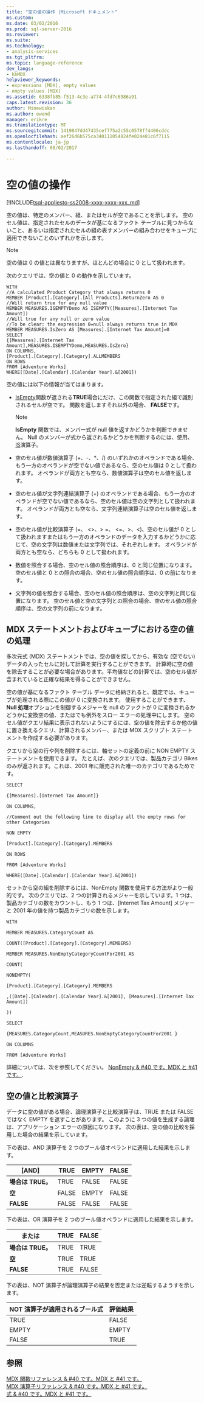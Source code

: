 ```yaml
---
title: "空の値の操作 |Microsoft ドキュメント"
ms.custom: 
ms.date: 03/02/2016
ms.prod: sql-server-2016
ms.reviewer: 
ms.suite: 
ms.technology:
- analysis-services
ms.tgt_pltfrm: 
ms.topic: language-reference
dev_langs:
- kbMDX
helpviewer_keywords:
- expressions [MDX], empty values
- empty values [MDX]
ms.assetid: 6338fb85-f513-4c3e-a774-4fd7c6986a91
caps.latest.revision: 36
author: Minewiskan
ms.author: owend
manager: erikre
ms.translationtype: MT
ms.sourcegitcommit: 1419847dd47435cef775a2c55c0578ff4406cddc
ms.openlocfilehash: aef26d6b575ca340111054824fe024e81c6f7115
ms.contentlocale: ja-jp
ms.lasthandoff: 08/02/2017

---
```

# <a name="working-with-empty-values"></a>空の値の操作
[!INCLUDE[tsql-appliesto-ss2008-xxxx-xxxx-xxx_md](../includes/tsql-appliesto-ss2008-xxxx-xxxx-xxx-md.md)]

  空の値は、特定のメンバー、組、またはセルが空であることを示します。 空のセル値は、指定されたセルのデータが基になるファクト テーブルに見つからないこと、あるいは指定されたセルの組の表すメンバーの組み合わせをキューブに適用できないことのいずれかを示します。  
  
> [!NOTE]  
>  空の値は 0 の値とは異なりますが、ほとんどの場合に 0 として扱われます。  
  
 次のクエリでは、空の値と 0 の動作を示しています。  
  
```  
WITH  
//A calculated Product Category that always returns 0  
MEMBER [Product].[Category].[All Products].ReturnZero AS 0  
//Will return true for any null value  
MEMBER MEASURES.ISEMPTYDemo AS ISEMPTY([Measures].[Internet Tax Amount])  
//Will true for any null or zero value  
//To be clear: the expression 0=null always returns true in MDX  
MEMBER MEASURES.IsZero AS [Measures].[Internet Tax Amount]=0  
SELECT  
{[Measures].[Internet Tax Amount],MEASURES.ISEMPTYDemo,MEASURES.IsZero}  
ON COLUMNS,  
[Product].[Category].[Category].ALLMEMBERS  
ON ROWS  
FROM [Adventure Works]  
WHERE([Date].[Calendar].[Calendar Year].&[2001])  
```  
  
 空の値には以下の情報が当てはまります。  
  
-   [IsEmpty](../mdx/isempty-mdx.md)関数が返される**TRUE**場合にだけ、この関数で指定された組で識別されるセルが空です。 関数を返しますそれ以外の場合、 **FALSE**です。  
  
    > [!NOTE]  
    >  **IsEmpty** 関数では、メンバー式が null 値を返すかどうかを判断できません。 Null のメンバーが式から返されるかどうかを判断するのには、使用、 [IS](../mdx/is-mdx.md)演算子。  
  
-   空のセル値が数値演算子 (+、-、*、/) のいずれかのオペランドである場合、もう一方のオペランドが空でない値であるなら、空のセル値は 0 として扱われます。 オペランドが両方とも空なら、数値演算子は空のセル値を返します。  
  
-   空のセル値が文字列連結演算子 (+) のオペランドである場合、もう一方のオペランドが空でない値であるなら、空のセル値は空の文字列として扱われます。 オペランドが両方とも空なら、文字列連結演算子は空のセル値を返します。  
  
-   空のセル値が比較演算子 (=、 <>、> =、 \<=、>、<)、空のセル値が 0 として扱われますまたはもう一方のオペランドのデータを入力するかどうかに応じて、空の文字列は数値または文字列では、それぞれします。 オペランドが両方とも空なら、どちらも 0 として扱われます。  
  
-   数値を照合する場合、空のセル値の照合順序は、0 と同じ位置になります。 空のセル値と 0 との照合の場合、空のセル値の照合順序は、0 の前になります。  
  
-   文字列の値を照合する場合、空のセル値の照合順序は、空の文字列と同じ位置になります。 空のセル値と空の文字列との照合の場合、空のセル値の照合順序は、空の文字列の前になります。  
  
## <a name="dealing-with-empty-values-in-mdx-statements-and-cubes"></a>MDX ステートメントおよびキューブにおける空の値の処理  
 多次元式 (MDX) ステートメントでは、空の値を探してから、有効な (空でない) データの入ったセルに対して計算を実行することができます。 計算時に空の値を除去することが必要な場合があります。平均値などの計算では、空のセル値が含まれていると正確な結果を得ることができません。  
  
 空の値が基になるファクト テーブル データに格納されると、既定では、キューブが処理される際にこの値が 0 に変換されます。 使用することができます、 **Null 処理**オプションを制御するメジャーを null のファクトが 0 に変換されるかどうかに変換空の値、またはでも例外をスロー エラーの処理中にします。 空のセル値がクエリ結果に表示されないようにするには、空の値を除去するか他の値に置き換えるクエリ、計算されるメンバー、または MDX スクリプト ステートメントを作成する必要があります。  
  
 クエリから空の行や列を削除するには、軸セットの定義の前に NON EMPTY ステートメントを使用できます。 たとえば、次のクエリでは、製品カテゴリ Bikes のみが返されます。これは、2001 年に販売された唯一のカテゴリであるためです。  
  
 `SELECT`  
  
 `{[Measures].[Internet Tax Amount]}`  
  
 `ON COLUMNS,`  
  
 `//Comment out the following line to display all the empty rows for other Categories`  
  
 `NON EMPTY`  
  
 `[Product].[Category].[Category].MEMBERS`  
  
 `ON ROWS`  
  
 `FROM [Adventure Works]`  
  
 `WHERE([Date].[Calendar].[Calendar Year].&[2001])`  
  
 セットから空の組を削除するには、NonEmpty 関数を使用する方法がより一般的です。 次のクエリでは、2 つの計算されるメジャーを示しています。1 つは、製品カテゴリの数をカウントし、もう 1 つは、[Internet Tax Amount] メジャーと 2001 年の値を持つ製品カテゴリの数を示します。  
  
 `WITH`  
  
 `MEMBER MEASURES.CategoryCount AS`  
  
 `COUNT([Product].[Category].[Category].MEMBERS)`  
  
 `MEMBER MEASURES.NonEmptyCategoryCountFor2001 AS`  
  
 `COUNT(`  
  
 `NONEMPTY(`  
  
 `[Product].[Category].[Category].MEMBERS`  
  
 `,([Date].[Calendar].[Calendar Year].&[2001], [Measures].[Internet Tax Amount])`  
  
 `))`  
  
 `SELECT`  
  
 `{MEASURES.CategoryCount,MEASURES.NonEmptyCategoryCountFor2001 }`  
  
 `ON COLUMNS`  
  
 `FROM [Adventure Works]`  
  
 詳細については、次を参照してください。 [NonEmpty & #40 です。MDX と #41 です。](../mdx/nonempty-mdx.md).  
  
## <a name="empty-values-and-comparison-operators"></a>空の値と比較演算子  
 データに空の値がある場合、論理演算子と比較演算子は、TRUE または FALSE ではなく EMPTY を返すことがあります。 このように 3 つの値を生成する論理は、アプリケーション エラーの原因になります。 次の表は、空の値の比較を採用した場合の結果を示しています。  
  
 下の表は、AND 演算子を 2 つのブール値オペランドに適用した結果を示します。  
  
|[AND]|TRUE|EMPTY|FALSE|  
|---------|----------|-----------|-----------|  
|**場合は TRUE。**|TRUE|FALSE|FALSE|  
|**空**|FALSE|EMPTY|FALSE|  
|**FALSE**|FALSE|FALSE|FALSE|  
  
 下の表は、OR 演算子を 2 つのブール値オペランドに適用した結果を示します。  
  
|または|TRUE|FALSE|  
|--------|----------|-----------|  
|**場合は TRUE。**|TRUE|TRUE|  
|**空**|TRUE|TRUE|  
|**FALSE**|TRUE|FALSE|  
  
 下の表は、NOT 演算子が論理演算子の結果を否定または逆転するようすを示します。  
  
|NOT 演算子が適用されるブール式|評価結果|  
|-------------------------------------------------------------|------------------|  
|TRUE|FALSE|  
|EMPTY|EMPTY|  
|FALSE|TRUE|  
  
## <a name="see-also"></a>参照  
 [MDX 関数リファレンス & #40 です。MDX と #41 です。](../mdx/mdx-function-reference-mdx.md)   
 [MDX 演算子リファレンス & #40 です。MDX と #41 です。](../mdx/mdx-operator-reference-mdx.md)   
 [式 & #40 です。MDX と #41 です。](../mdx/expressions-mdx.md)  
  
  

